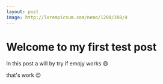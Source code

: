 ```yaml
---
layout: post
image: http://lorempicsum.com/nemo/1200/300/4
---
```


# Welcome to my first test post
In this post a will by try if emojy works :smile:

that's work :wink: